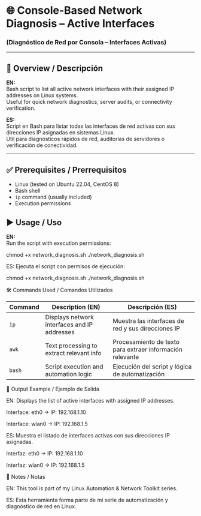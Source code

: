 # 🌐 Console-Based Network Diagnosis – Active Interfaces  
### (Diagnóstico de Red por Consola – Interfaces Activas)

---

## 🧩 Overview / Descripción  
**EN:**  
Bash script to list all active network interfaces with their assigned IP addresses on Linux systems.  
Useful for quick network diagnostics, server audits, or connectivity verification.  

**ES:**  
Script en Bash para listar todas las interfaces de red activas con sus direcciones IP asignadas en sistemas Linux.  
Útil para diagnósticos rápidos de red, auditorías de servidores o verificación de conectividad.

---
## ✅ Prerequisites / Prerrequisitos  

- Linux (tested on Ubuntu 22.04, CentOS 8)  
- Bash shell  
- `ip` command (usually included)  
- Execution permissions

## ▶️ Usage / Uso  
**EN:**  
Run the script with execution permissions:  

chmod +x network_diagnosis.sh
./network_diagnosis.sh

ES:
Ejecuta el script con permisos de ejecución:

chmod +x network_diagnosis.sh
./network_diagnosis.sh



🛠️ Commands Used / Comandos Utilizados

| Command | Description (EN)                             | Descripción (ES)                                          |
| ------- | -------------------------------------------- | --------------------------------------------------------- |
| `ip`    | Displays network interfaces and IP addresses | Muestra las interfaces de red y sus direcciones IP        |
| `awk`   | Text processing to extract relevant info     | Procesamiento de texto para extraer información relevante |
| `bash`  | Script execution and automation logic        | Ejecución del script y lógica de automatización           |

📂 Output Example / Ejemplo de Salida

EN:
Displays the list of active interfaces with assigned IP addresses.

Interface: eth0   →  IP: 192.168.1.10

Interface: wlan0  →  IP: 192.168.1.5

ES:
Muestra el listado de interfaces activas con sus direcciones IP asignadas.

Interfaz: eth0   →  IP: 192.168.1.10

Interfaz: wlan0  →  IP: 192.168.1.5

📘 Notes / Notas

EN:
This tool is part of my Linux Automation & Network Toolkit series.

ES:
Esta herramienta forma parte de mi serie de automatización y diagnóstico de red en Linux.

